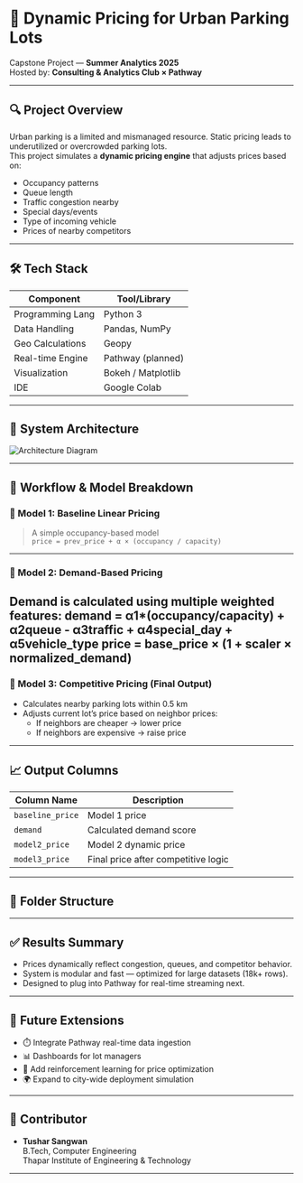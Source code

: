 # 🚗 Dynamic Pricing for Urban Parking Lots

Capstone Project — **Summer Analytics 2025**  
Hosted by: **Consulting & Analytics Club × Pathway**

---

## 🔍 Project Overview

Urban parking is a limited and mismanaged resource. Static pricing leads to underutilized or overcrowded parking lots.  
This project simulates a **dynamic pricing engine** that adjusts prices based on:

- Occupancy patterns
- Queue length
- Traffic congestion nearby
- Special days/events
- Type of incoming vehicle
- Prices of nearby competitors

---

## 🛠️ Tech Stack

| Component         | Tool/Library         |
|------------------|----------------------|
| Programming Lang | Python 3             |
| Data Handling    | Pandas, NumPy        |
| Geo Calculations | Geopy                |
| Real-time Engine | Pathway (planned)    |
| Visualization    | Bokeh / Matplotlib   |
| IDE              | Google Colab         |

---

## 🧱 System Architecture

<!-- Paste Diagram Below This Line -->
![Architecture Diagram](path/to/your/diagram.png)
<!-- Paste Diagram Above This Line -->

---

## 🧠 Workflow & Model Breakdown

### 🔹 Model 1: Baseline Linear Pricing

> A simple occupancy-based model  
> `price = prev_price + α × (occupancy / capacity)`

---

### 🔹 Model 2: Demand-Based Pricing

Demand is calculated using multiple weighted features:
demand = α1*(occupancy/capacity) + α2queue - α3traffic + α4special_day + α5vehicle_type
price = base_price × (1 + scaler × normalized_demand)
---

### 🔹 Model 3: Competitive Pricing (Final Output)

- Calculates nearby parking lots within 0.5 km
- Adjusts current lot’s price based on neighbor prices:
  - If neighbors are cheaper → lower price
  - If neighbors are expensive → raise price

---

## 📈 Output Columns

| Column Name     | Description                          |
|-----------------|--------------------------------------|
| `baseline_price`| Model 1 price                        |
| `demand`        | Calculated demand score              |
| `model2_price`  | Model 2 dynamic price                |
| `model3_price`  | Final price after competitive logic  |

---

## 📂 Folder Structure


---

## ✅ Results Summary

- Prices dynamically reflect congestion, queues, and competitor behavior.
- System is modular and fast — optimized for large datasets (18k+ rows).
- Designed to plug into Pathway for real-time streaming next.

---

## 📌 Future Extensions

- ⏱️ Integrate Pathway real-time data ingestion
- 📊 Dashboards for lot managers
- 🤖 Add reinforcement learning for price optimization
- 🌍 Expand to city-wide deployment simulation

---

## 🤝 Contributor

- **Tushar Sangwan**  
  B.Tech, Computer Engineering  
  Thapar Institute of Engineering & Technology

---

